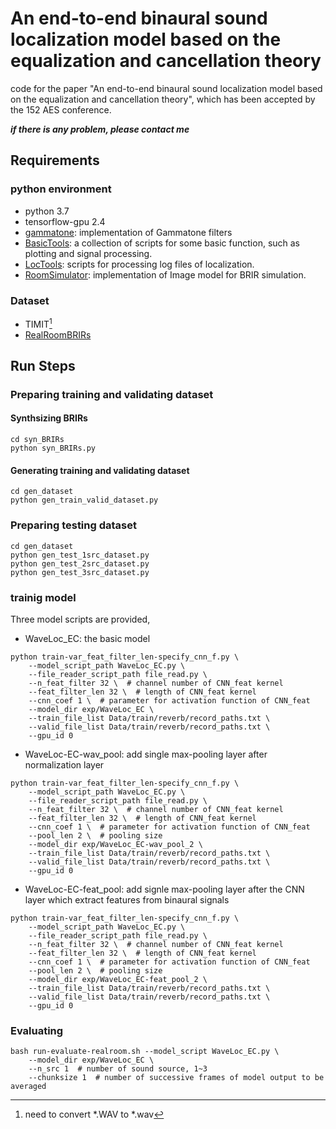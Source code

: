 # An end-to-end binaural sound localization model based on the equalization and cancellation theory

code for the paper "An end-to-end binaural sound localization model based on the equalization and cancellation theory", which has been accepted by the 152 AES conference.

***if there is any problem, please contact me***

## Requirements
### python environment
- python 3.7
- tensorflow-gpu 2.4
- [gammatone](https://github.com/detly/gammatone): implementation of Gammatone filters
- [BasicTools](https://github.com/bingo-todd/BasicTools): a collection of scripts for some basic function, such as plotting and signal processing. 
- [LocTools](https://github.com/bingo-todd/LocTools): scripts for processing log files of localization.
- [RoomSimulator](https://github.com/bingo-todd/RoomSimulator): implementation of Image model for BRIR simulation.

### Dataset
- TIMIT[^TIMIT]
- [RealRoomBRIRs](https://github.com/IoSR-Surrey/RealRoomBRIRs)


## Run Steps
### Preparing training and validating dataset
#### Synthsizing BRIRs
```shell
cd syn_BRIRs
python syn_BRIRs.py
```
#### Generating training and validating dataset
```shell
cd gen_dataset
python gen_train_valid_dataset.py
```
### Preparing testing dataset
```shell
cd gen_dataset
python gen_test_1src_dataset.py
python gen_test_2src_dataset.py
python gen_test_3src_dataset.py
```
### trainig model
Three model scripts are provided,
- WaveLoc_EC: the basic model
```shell
python train-var_feat_filter_len-specify_cnn_f.py \ 
	--model_script_path WaveLoc_EC.py \  
	--file_reader_script_path file_read.py \ 
	--n_feat_filter 32 \  # channel number of CNN_feat kernel  
	--feat_filter_len 32 \  # length of CNN_feat kernel
	--cnn_coef 1 \  # parameter for activation function of CNN_feat 
	--model_dir exp/WaveLoc_EC \  
	--train_file_list Data/train/reverb/record_paths.txt \ 
	--valid_file_list Data/train/reverb/record_paths.txt \ 
	--gpu_id 0
```
- WaveLoc-EC-wav_pool: add single max-pooling layer after normalization layer  
```shell
python train-var_feat_filter_len-specify_cnn_f.py \ 
	--model_script_path WaveLoc_EC.py \  
	--file_reader_script_path file_read.py \ 
	--n_feat_filter 32 \  # channel number of CNN_feat kernel  
	--feat_filter_len 32 \  # length of CNN_feat kernel
	--cnn_coef 1 \  # parameter for activation function of CNN_feat
	--pool_len 2 \  # pooling size 
	--model_dir exp/WaveLoc_EC-wav_pool_2 \  
	--train_file_list Data/train/reverb/record_paths.txt \ 
	--valid_file_list Data/train/reverb/record_paths.txt \ 
	--gpu_id 0
```

- WaveLoc-EC-feat_pool: add signle max-pooling layer after the CNN layer which extract features from binaural signals
```shell
python train-var_feat_filter_len-specify_cnn_f.py \ 
	--model_script_path WaveLoc_EC.py \  
	--file_reader_script_path file_read.py \ 
	--n_feat_filter 32 \  # channel number of CNN_feat kernel  
	--feat_filter_len 32 \  # length of CNN_feat kernel
	--cnn_coef 1 \  # parameter for activation function of CNN_feat
	--pool_len 2 \  # pooling size 
	--model_dir exp/WaveLoc_EC-feat_pool_2 \  
	--train_file_list Data/train/reverb/record_paths.txt \ 
	--valid_file_list Data/train/reverb/record_paths.txt \ 
	--gpu_id 0
```

### Evaluating
```shell
bash run-evaluate-realroom.sh --model_script WaveLoc_EC.py \ 
	--model_dir exp/WaveLoc_EC \ 
	--n_src 1  # number of sound source, 1~3 
	--chunksize 1  # number of successive frames of model output to be averaged 
```

[^TIMIT]:need to convert \*.WAV  to \*.wav